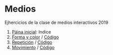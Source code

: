 # Medios
Ejhercicios de la clase de medios interactivos
2019
1. [Páina inicial](https://atmendoza.github.io/Meiosinteractivos/): Indice 
2. [Forma y color](https://atmendoza.github.io/Meiosinteractivos/02/) / [Código](https://github.com/atmendoza/Medios/tree/master/02) 
3. [Repetición](https://atmendoza.github.io/Meiosinteractivos/01/) / [Código](https://github.com/atmendoza/Medios/blob/master/01/sketch.js) 
2. [Movimiento](https://atmendoza.github.io/Meiosinteractivos/03/) / [Código](https://atmendoza.github.io/Meiosinteractivos/blob/gh-pages/03/sketch.js) 
